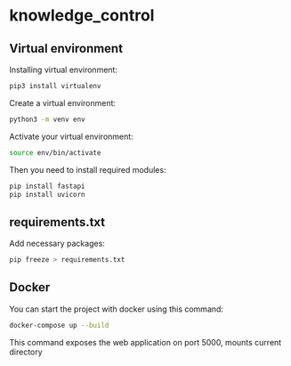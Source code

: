 # knowledge_control

## Virtual environment
Installing virtual environment:

```bash
pip3 install virtualenv
```
Create a virtual environment:
```bash
python3 -m venv env
```
Activate your virtual environment:
```bash
source env/bin/activate
```
Then you need to install required modules:
```bash
pip install fastapi
pip install uvicorn
```
## requirements.txt
Add necessary packages:
```bash
pip freeze > requirements.txt
```

## Docker 

You can start the project with docker using this command:

```bash
docker-compose up --build
```

This command exposes the web application on port 5000, mounts current directory
